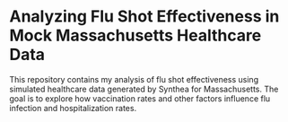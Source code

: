 # Analyzing Flu Shot Effectiveness in Mock Massachusetts Healthcare Data

This repository contains my analysis of flu shot effectiveness using simulated healthcare data generated by Synthea for Massachusetts. The goal is to explore how vaccination rates and other factors influence flu infection and hospitalization rates.
